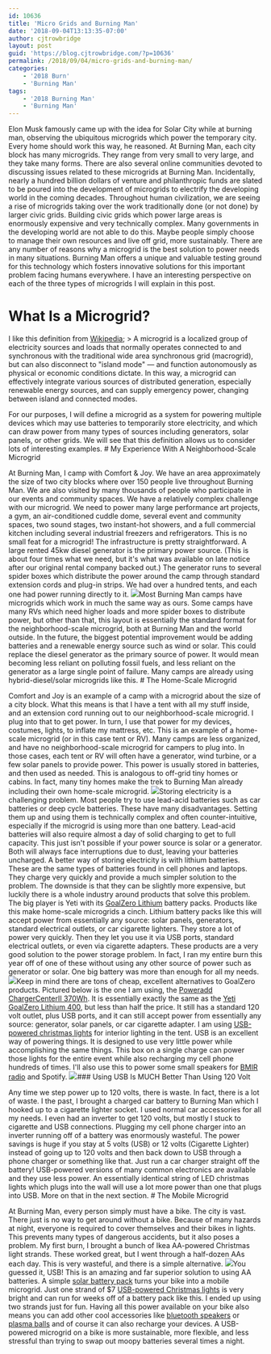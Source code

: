 ```yaml
---
id: 10636
title: 'Micro Grids and Burning Man'
date: '2018-09-04T13:13:35-07:00'
author: cjtrowbridge
layout: post
guid: 'https://blog.cjtrowbridge.com/?p=10636'
permalink: /2018/09/04/micro-grids-and-burning-man/
categories:
    - '2018 Burn'
    - 'Burning Man'
tags:
    - '2018 Burning Man'
    - 'Burning Man'
---
```


Elon Musk famously came up with the idea for Solar City while at burning man, observing the ubiquitous microgrids which power the temporary city. Every home should work this way, he reasoned. At Burning Man, each city block has many microgrids. They range from very small to very large, and they take many forms. There are also several online communities devoted to discussing issues related to these microgrids at Burning Man. Incidentally, nearly a hundred billion dollars of venture and philanthropic funds are slated to be poured into the development of microgrids to electrify the developing world in the coming decades. Throughout human civilization, we are seeing a rise of microgrids taking over the work traditionally done (or not done) by larger civic grids. Building civic grids which power large areas is enormously expensive and very technically complex. Many governments in the developing world are not able to do this. Maybe people simply choose to manage their own resources and live off grid, more sustainably. There are any number of reasons why a microgrid is the best solution to power needs in many situations. Burning Man offers a unique and valuable testing ground for this technology which fosters innovative solutions for this important problem facing humans everywhere. I have an interesting perspective on each of the three types of microgrids I will explain in this post.

# What Is a Microgrid?

I like this definition from [Wikipedia](https://en.wikipedia.org/wiki/Microgrid); > A microgrid is a localized group of electricity sources and loads that normally operates connected to and synchronous with the traditional wide area synchronous grid (macrogrid), but can also disconnect to "island mode" — and function autonomously as physical or economic conditions dictate. In this way, a microgrid can effectively integrate various sources of distributed generation, especially renewable energy sources, and can supply emergency power, changing between island and connected modes.

For our purposes, I will define a microgrid as a system for powering multiple devices which may use batteries to temporarily store electricity, and which can draw power from many types of sources including generators, solar panels, or other grids. We will see that this definition allows us to consider lots of interesting examples. # My Experience With A Neighborhood-Scale Microgrid

At Burning Man, I camp with Comfort &amp; Joy. We have an area approximately the size of two city blocks where over 150 people live throughout Burning Man. We are also visited by many thousands of people who participate in our events and community spaces. We have a relatively complex challenge with our microgrid. We need to power many large performance art projects, a gym, an air-conditioned cuddle dome, several event and community spaces, two sound stages, two instant-hot showers, and a full commercial kitchen including several industrial freezers and refrigerators. This is no small feat for a microgrid! The infrastructure is pretty straightforward. A large rented 45kw diesel generator is the primary power source. (This is about four times what we need, but it's what was available on late notice after our original rental company backed out.) The generator runs to several spider boxes which distribute the power around the camp through standard extension cords and plug-in strips. We had over a hundred tents, and each one had power running directly to it. ![](https://blog.cjtrowbridge.com/wp-content/uploads/2018/08/45kw-Diesel-Generator-and-Spider-Box-1-1.jpg)Most Burning Man camps have microgrids which work in much the same way as ours. Some camps have many RVs which need higher loads and more spider boxes to distribute power, but other than that, this layout is essentially the standard format for the neighborhood-scale microgrid, both at Burning Man and the world outside. In the future, the biggest potential improvement would be adding batteries and a renewable energy source such as wind or solar. This could replace the diesel generator as the primary source of power. It would mean becoming less reliant on polluting fossil fuels, and less reliant on the generator as a large single point of failure. Many camps are already using hybrid-diesel/solar microgrids like this. # The Home-Scale Microgrid

Comfort and Joy is an example of a camp with a microgrid about the size of a city block. What this means is that I have a tent with all my stuff inside, and an extension cord running out to our neighborhood-scale microgrid. I plug into that to get power. In turn, I use that power for my devices, costumes, lights, to inflate my mattress, etc. This is an example of a home-scale microgrid (or in this case tent or RV). Many camps are less organized, and have no neighborhood-scale microgrid for campers to plug into. In those cases, each tent or RV will often have a generator, wind turbine, or a few solar panels to provide power. This power is usually stored in batteries, and then used as needed. This is analogous to off-grid tiny homes or cabins. In fact, many tiny homes make the trek to Burning Man already including their own home-scale microgrid. ![](https://blog.cjtrowbridge.com/wp-content/uploads/2018/08/Home-Scale-Microgrid-1-1.png)Storing electricity is a challenging problem. Most people try to use lead-acid batteries such as car batteries or deep cycle batteries. These have many disadvantages. Setting them up and using them is technically complex and often counter-intuitive, especially if the microgrid is using more than one battery. Lead-acid batteries will also require almost a day of solid charging to get to full capacity. This just isn't possible if your power source is solar or a generator. Both will always face interruptions due to dust, leaving your batteries uncharged. A better way of storing electricity is with lithium batteries. These are the same types of batteries found in cell phones and laptops. They charge very quickly and provide a much simpler solution to the problem. The downside is that they can be slightly more expensive, but luckily there is a whole industry around products that solve this problem. The big player is Yeti with its [GoalZero Lithium](https://amzn.to/2AXDX8U) battery packs. Products like this make home-scale microgrids a cinch. Lithium battery packs like this will accept power from essentially any source: solar panels, generators, standard electrical outlets, or car cigarette lighters. They store a lot of power very quickly. Then they let you use it via USB ports, standard electrical outlets, or even via cigarette adapters. These products are a very good solution to the power storage problem. In fact, I ran my entire burn this year off of one of these without using any other source of power such as generator or solar. One big battery was more than enough for all my needs. [![](https://blog.cjtrowbridge.com/wp-content/uploads/2018/08/Yeto-GoalZero-400-Lithium-1-1.jpg)](https://amzn.to/2KIOlRt)Keep in mind there are tons of cheap, excellent alternatives to GoalZero products. Pictured below is the one I am using, the [Poweradd ChargerCenterⅡ 370Wh](https://amzn.to/2OqIySL). It is essentially exactly the same as the [Yeti GoalZero Lithium 400](https://amzn.to/2KIOlRt), but less than half the price. It still has a standard 120 volt outlet, plus USB ports, and it can still accept power from essentially any source: generator, solar panels, or car cigarette adapter. I am using [USB-powered christmas lights](https://amzn.to/2NiR8WQ) for interior lighting in the tent. USB is an excellent way of powering things. It is designed to use very little power while accomplishing the same things. This box on a single charge can power those lights for the entire event while also recharging my cell phone hundreds of times. I'll also use this to power some small speakers for [BMIR radio](http://www.bmir.org/) and Spotify. [![](https://blog.cjtrowbridge.com/wp-content/uploads/2018/08/Poweradd-ChargerCenterⅡ-370wh-1-1.jpg)](https://amzn.to/2KH5GKt)### Using USB Is MUCH Better Than Using 120 Volt

Any time we step power up to 120 volts, there is waste. In fact, there is a lot of waste. I the past, I brought a charged car battery to Burning Man which I hooked up to a cigarette lighter socket. I used normal car accessories for all my needs. I even had an inverter to get 120 volts, but mostly I stuck to cigarette and USB connections. Plugging my cell phone charger into an inverter running off of a battery was enormously wasteful. The power savings is huge if you stay at 5 volts (USB) or 12 volts (Cigarette Lighter) instead of going up to 120 volts and then back down to USB through a phone charger or something like that. Just run a car charger straight off the battery! USB-powered versions of many common electronics are available and they use less power. An essentially identical string of LED christmas lights which plugs into the wall will use a lot more power than one that plugs into USB. More on that in the next section. # The Mobile Microgrid

At Burning Man, every person simply must have a bike. The city is vast. There just is no way to get around without a bike. Because of many hazards at night, everyone is required to cover themselves and their bikes in lights. This prevents many types of dangerous accidents, but it also poses a problem. My first burn, I brought a bunch of Ikea AA-powered Christmas light strands. These worked great, but I went through a half-dozen AAs each day. This is very wasteful, and there is a simple alternative. ![](https://i.imgur.com/1bBKLed.gif)You guessed it, USB! This is an amazing and far superior solution to using AA batteries. A simple [solar battery pack](https://amzn.to/2OUx0Zc) turns your bike into a mobile microgrid. Just one strand of $7 [USB-powered Christmas lights](https://amzn.to/2KFYlLt) is very bright and can run for weeks off of a battery pack like this. I ended up using two strands just for fun. Having all this power available on your bike also means you can add other cool accessories like [bluetooth speakers](https://amzn.to/2Or75Y1) or [plasma balls](https://amzn.to/2OUyH90) and of course it can also recharge your devices. A USB-powered microgrid on a bike is more sustainable, more flexible, and less stressful than trying to swap out moopy batteries several times a night.